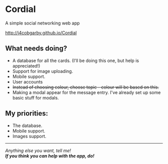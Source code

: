 # Cordial
A simple social networking web app

http://j4cobgarby.github.io/Cordial

## What needs doing?
  - A database for all the cards. (I'll be doing this one, but help is appreciated!)
  - Support for image uploading.
  - Mobile support.
  - User accounts
  - ~~Instead of choosing colour, choose topic - colour will be based on this.~~
  - Making a modal appear for the message entry. I've already set up some basic
    stuff for modals.

## My priorities:
  - The database.
  - Mobile support.
  - Images support.

***

*Anything else you want, tell me!*<br>
***If you think you can help with the app, do!***
